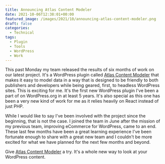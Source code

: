 ```yaml
---
title: Announcing Atlas Content Modeler
date: 2021-10-06T12:38:01+00:00
featured_image: /images/2021/10/announcing-atlas-content-modeler.png
draft: false
categories:
  - Technical
tags:
  - Plugin
  - Tools
  - WordPress
  - Work
---
```


This past Monday my team released the results of six months of work on our latest project. It's a WordPress plugin called [Atlas Content Modeler][1] that makes it easy to model data in a way that is designed to be friendly to both publishers and developers while being geared, first, to headless WordPress sites.
This is exciting for me. It's the first new WordPress plugin I've been a part of on WordPress.org in at least 5 years. It's also special as this one has been a very new kind of work for me as it relies heavily on React instead of just PHP.

While I would like to say I've been involved with the project since the beginning, that is not the case. I joined the team in June after the mission of my previous team, improving eCommerce for WordPress, came to an end. These last few months have been a great learning experience I've been fortunate enough to share with a great new team and I couldn't be more excited for what we have planned for the next few months and beyond.

Give [Atlas Content Modeler][1] a try. It's a whole new way to look at your WordPress content.

 [1]: https://wordpress.org/plugins/atlas-content-modeler/